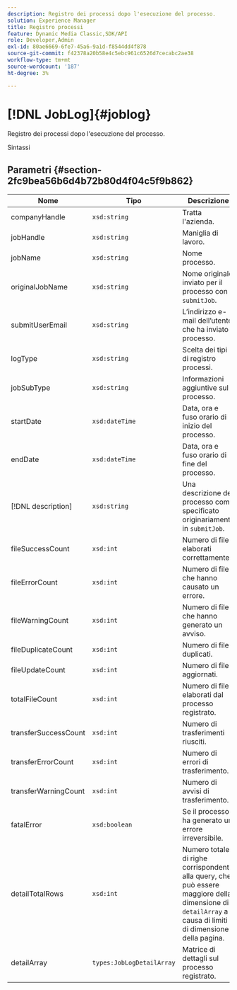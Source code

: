 ```yaml
---
description: Registro dei processi dopo l'esecuzione del processo.
solution: Experience Manager
title: Registro processi
feature: Dynamic Media Classic,SDK/API
role: Developer,Admin
exl-id: 80ae6669-6fe7-45a6-9a1d-f8544dd4f878
source-git-commit: f42378a20b58e4c5ebc961c6526d7cecabc2ae38
workflow-type: tm+mt
source-wordcount: '187'
ht-degree: 3%

---
```


# [!DNL JobLog]{#joblog}

Registro dei processi dopo l&#39;esecuzione del processo.

Sintassi

## Parametri {#section-2fc9bea56b6d4b72b80d4f04c5f9b862}

| Nome | Tipo | Descrizione |
|---|---|---|
| companyHandle | `xsd:string` | Tratta l&#39;azienda. |
| jobHandle | `xsd:string` | Maniglia di lavoro. |
| jobName | `xsd:string` | Nome processo. |
| originalJobName | `xsd:string` | Nome originale inviato per il processo con `submitJob`. |
| submitUserEmail | `xsd:string` | L’indirizzo e-mail dell’utente che ha inviato il processo. |
| logType | `xsd:string` | Scelta dei tipi di registro processi. |
| jobSubType | `xsd:string` | Informazioni aggiuntive sul processo. |
| startDate | `xsd:dateTime` | Data, ora e fuso orario di inizio del processo. |
| endDate | `xsd:dateTime` | Data, ora e fuso orario di fine del processo. |
| [!DNL description] | `xsd:string` | Una descrizione del processo come specificato originariamente in `submitJob`. |
| fileSuccessCount | `xsd:int` | Numero di file elaborati correttamente. |
| fileErrorCount | `xsd:int` | Numero di file che hanno causato un errore. |
| fileWarningCount | `xsd:int` | Numero di file che hanno generato un avviso. |
| fileDuplicateCount | `xsd:int` | Numero di file duplicati. |
| fileUpdateCount | `xsd:int` | Numero di file aggiornati. |
| totalFileCount | `xsd:int` | Numero di file elaborati dal processo registrato. |
| transferSuccessCount | `xsd:int` | Numero di trasferimenti riusciti. |
| transferErrorCount | `xsd:int` | Numero di errori di trasferimento. |
| transferWarningCount | `xsd:int` | Numero di avvisi di trasferimento. |
| fatalError | `xsd:boolean` | Se il processo ha generato un errore irreversibile. |
| detailTotalRows | `xsd:int` | Numero totale di righe corrispondenti alla query, che può essere maggiore della dimensione di `detailArray` a causa di limiti di dimensione della pagina. |
| detailArray | `types:JobLogDetailArray` | Matrice di dettagli sul processo registrato. |
